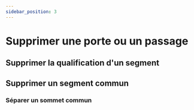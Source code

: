 ```yaml
---
sidebar_position: 3
---
```


# Supprimer une porte ou un passage

## Supprimer la qualification d'un segment







## Supprimer un segment commun

### Séparer un sommet commun